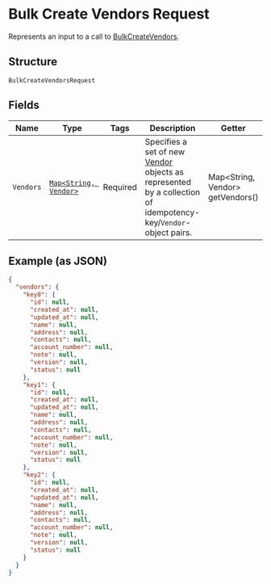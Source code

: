 
# Bulk Create Vendors Request

Represents an input to a call to [BulkCreateVendors](../../doc/api/vendors.md#bulk-create-vendors).

## Structure

`BulkCreateVendorsRequest`

## Fields

| Name | Type | Tags | Description | Getter |
|  --- | --- | --- | --- | --- |
| `Vendors` | [`Map<String, Vendor>`](../../doc/models/vendor.md) | Required | Specifies a set of new [Vendor](../../doc/models/vendor.md) objects as represented by a collection of idempotency-key/`Vendor`-object pairs. | Map<String, Vendor> getVendors() |

## Example (as JSON)

```json
{
  "vendors": {
    "key0": {
      "id": null,
      "created_at": null,
      "updated_at": null,
      "name": null,
      "address": null,
      "contacts": null,
      "account_number": null,
      "note": null,
      "version": null,
      "status": null
    },
    "key1": {
      "id": null,
      "created_at": null,
      "updated_at": null,
      "name": null,
      "address": null,
      "contacts": null,
      "account_number": null,
      "note": null,
      "version": null,
      "status": null
    },
    "key2": {
      "id": null,
      "created_at": null,
      "updated_at": null,
      "name": null,
      "address": null,
      "contacts": null,
      "account_number": null,
      "note": null,
      "version": null,
      "status": null
    }
  }
}
```

